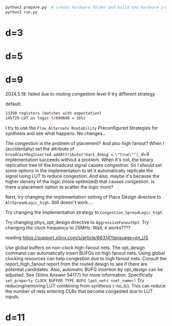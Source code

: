 ```sh
python3 prepare.py  # create hardware folder and build the hardware projects
python3 run.py
```

# d=3

# d=5

# d=9

2024.5.18: failed due to routing congestion level 6
try different strategy

default:

```sh
13399 registers (matches with expectation)
145729 LUT as logic (/899840 = 16%)
```

I try to use the `Flow_Alternate Routability` Preconfigured Strategies for synthesis and see what happens.
No changes...

The congestion is the problem of placement? And also high fanout?
When I (accidentally) set the attribute of `broadcastRegInserted.addAttribute("mark_debug = \"true\"")`,
d=9 implementation succeeds without a problem.
When it's not, the binary replication tree of the broadcast signal causes congestion.
So I should set some options in the implementation to let it automatically replicate the signal using LUT to reduce congestion.
And also, maybe it's because the higher density of the logic (more optimized) that causes congestion.
Is there a placement option to scatter the logic more?

Next, try changing the implementation setting of Place Design directive to `AltSpreadLogic_high`.
Still doesn't work....

Try changing the implementation strategy to `Congestion_SpreadLogic_high`.

Try changing phys_opt_design directive to `AggressiveFanoutOpt`.
Try changing the clock frequency to 25MHz.
Wait, it works????

reading https://support.xilinx.com/s/article/66314?language=en_US

Use global buffers on non-clock high-fanout nets. The opt_design command can automatically insert BUFGs on high fanout nets.
Using global clocking resources can help congestion due to high fanout nets. Consult the report_high_fanout report from the routed design to see if there are potential candidates. Also, automatic BUFG insertion by opt_design can be adjusted. See (Xilinx Answer 54177) for more information.
Specifically `set_property CLOCK_BUFFER_TYPE BUFG [get_nets <net_name>]`
Try reducing/removing LUT combining from synthesis (-no_lc). This can reduce the number of nets entering CLBs that become congested due to LUT inputs.

# d=11
